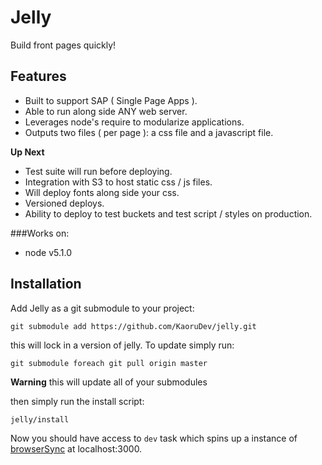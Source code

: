 Jelly
======

Build front pages quickly!

Features
-------
- Built to support SAP ( Single Page Apps ).
- Able to run along side ANY web server.
- Leverages node's require to modularize applications.
- Outputs two files ( per page ): a css file and a javascript file.

**Up Next**

- Test suite will run before deploying.
- Integration with S3 to host static css / js files.
- Will deploy fonts along side your css.
- Versioned deploys.
- Ability to deploy to test buckets and test script / styles on production.

###Works on:
- node v5.1.0

Installation
---------------
Add Jelly as a git submodule to your project:

```
git submodule add https://github.com/KaoruDev/jelly.git
```

this will lock in a version of jelly. To update simply run:

```
git submodule foreach git pull origin master
```

**Warning** this will update all of your submodules

then simply run the install script:

```
jelly/install
```

Now you should have access to `dev` task which spins up a instance of [browserSync](https://www.browsersync.io/) at localhost:3000.

